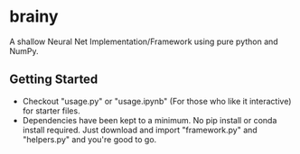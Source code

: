 # brainy
A shallow Neural Net Implementation/Framework using pure python and NumPy.

## Getting Started
* Checkout "usage.py" or "usage.ipynb" (For those who like it interactive) for starter files.
* Dependencies have been kept to a minimum. No pip install or conda install required. Just download and import "framework.py" and "helpers.py" and you're good to go. 
